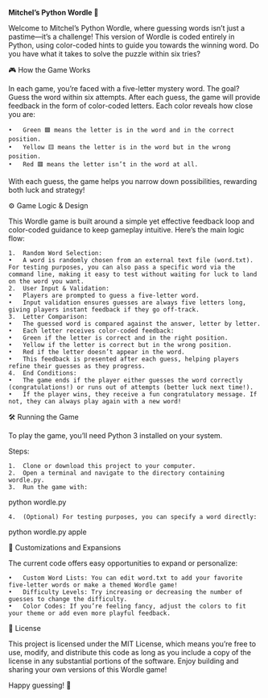 **Mitchel’s Python Wordle 🎉**

Welcome to Mitchel’s Python Wordle, where guessing words isn’t just a pastime—it’s a challenge! This version of Wordle is coded entirely in Python, using color-coded hints to guide you towards the winning word. Do you have what it takes to solve the puzzle within six tries?

🎮 How the Game Works

In each game, you’re faced with a five-letter mystery word. The goal? Guess the word within six attempts. After each guess, the game will provide feedback in the form of color-coded letters. Each color reveals how close you are:

	•	Green 🟩 means the letter is in the word and in the correct position.
	•	Yellow 🟨 means the letter is in the word but in the wrong position.
	•	Red 🟥 means the letter isn’t in the word at all.

With each guess, the game helps you narrow down possibilities, rewarding both luck and strategy!

⚙️ Game Logic & Design

This Wordle game is built around a simple yet effective feedback loop and color-coded guidance to keep gameplay intuitive. Here’s the main logic flow:

	1.	Random Word Selection:
	•	A word is randomly chosen from an external text file (word.txt). For testing purposes, you can also pass a specific word via the command line, making it easy to test without waiting for luck to land on the word you want.
	2.	User Input & Validation:
	•	Players are prompted to guess a five-letter word.
	•	Input validation ensures guesses are always five letters long, giving players instant feedback if they go off-track.
	3.	Letter Comparison:
	•	The guessed word is compared against the answer, letter by letter.
	•	Each letter receives color-coded feedback:
	•	Green if the letter is correct and in the right position.
	•	Yellow if the letter is correct but in the wrong position.
	•	Red if the letter doesn’t appear in the word.
	•	This feedback is presented after each guess, helping players refine their guesses as they progress.
	4.	End Conditions:
	•	The game ends if the player either guesses the word correctly (congratulations!) or runs out of attempts (better luck next time!).
	•	If the player wins, they receive a fun congratulatory message. If not, they can always play again with a new word!

🛠 Running the Game

To play the game, you’ll need Python 3 installed on your system.

Steps:

	1.	Clone or download this project to your computer.
	2.	Open a terminal and navigate to the directory containing wordle.py.
	3.	Run the game with:

python wordle.py


	4.	(Optional) For testing purposes, you can specify a word directly:

python wordle.py apple



🔧 Customizations and Expansions

The current code offers easy opportunities to expand or personalize:

	•	Custom Word Lists: You can edit word.txt to add your favorite five-letter words or make a themed Wordle game!
	•	Difficulty Levels: Try increasing or decreasing the number of guesses to change the difficulty.
	•	Color Codes: If you’re feeling fancy, adjust the colors to fit your theme or add even more playful feedback.

📜 License

This project is licensed under the MIT License, which means you’re free to use, modify, and distribute this code as long as you include a copy of the license in any substantial portions of the software. Enjoy building and sharing your own versions of this Wordle game!

Happy guessing! 🎉
